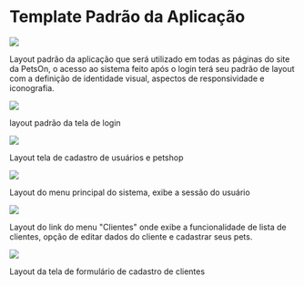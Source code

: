 # Template Padrão da Aplicação

<img src="https://user-images.githubusercontent.com/86859418/198903146-a51bda56-a6ac-4f73-a0c9-6019636b180f.jpg">

Layout padrão da aplicação que será utilizado em todas as páginas do site da PetsOn, o acesso ao sistema feito após o login terá seu padrão de layout com a definição de identidade visual, aspectos de responsividade e iconografia.

<img src="https://user-images.githubusercontent.com/86859418/198903304-271c2d81-8e71-4b22-8e89-318b8472354a.jpg">

layout padrão da tela de login

<img src="https://user-images.githubusercontent.com/86859418/204156461-f5e9acbd-e072-406f-8c31-91c267b758eb.png">

Layout tela de cadastro de usuários e petshop

<img src="https://user-images.githubusercontent.com/86859418/204156615-9ff47c13-a46d-4f05-9d20-797b2e1cd69c.png">

Layout do menu principal do sistema, exibe a sessão do usuário

<img src="https://user-images.githubusercontent.com/86859418/204156787-786fabb8-0d7a-4311-b003-0714b3d8f567.png">

Layout do link do menu "Clientes" onde exibe a funcionalidade de lista de clientes, opção de editar dados do cliente e cadastrar seus pets.

<img src="https://user-images.githubusercontent.com/86859418/204157543-2955f269-4bd3-412a-8bd4-2247d885dd33.png">

Layout da tela de formulário de cadastro de clientes
